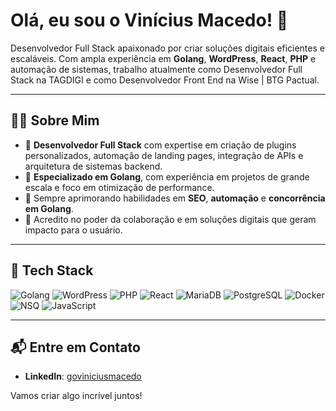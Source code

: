 <h1>Olá, eu sou o Vinícius Macedo! 👋</h1>

Desenvolvedor Full Stack apaixonado por criar soluções digitais eficientes e escaláveis. Com ampla experiência em **Golang**, **WordPress**, **React**, **PHP** e automação de sistemas, trabalho atualmente como Desenvolvedor Full Stack na TAGDIGI e como Desenvolvedor Front End na Wise | BTG Pactual.

---

## 👨‍💻 Sobre Mim

- 💼 **Desenvolvedor Full Stack** com expertise em criação de plugins personalizados, automação de landing pages, integração de APIs e arquitetura de sistemas backend.
- 🎯 **Especializado em Golang**, com experiência em projetos de grande escala e foco em otimização de performance.
- 🌱 Sempre aprimorando habilidades em **SEO**, **automação** e **concorrência em Golang**.
- 💬 Acredito no poder da colaboração e em soluções digitais que geram impacto para o usuário.

---

## 🔧 Tech Stack

![Golang](https://img.shields.io/badge/-Golang-05122A?style=flat&logo=go)
![WordPress](https://img.shields.io/badge/-WordPress-05122A?style=flat&logo=wordpress)
![PHP](https://img.shields.io/badge/-PHP-05122A?style=flat&logo=php)
![React](https://img.shields.io/badge/-ReactJs-05122A?style=flat&logo=react)
![MariaDB](https://img.shields.io/badge/-MariaDB-05122A?style=flat&logo=mariadb)
![PostgreSQL](https://img.shields.io/badge/-PostgreSQL-05122A?style=flat&logo=postgresql)
![Docker](https://img.shields.io/badge/-Docker-05122A?style=flat&logo=docker)
![NSQ](https://img.shields.io/badge/-NSQ-05122A?style=flat&logo=nsq)
![JavaScript](https://img.shields.io/badge/-JavaScript-05122A?style=flat&logo=javascript)

---

## 📬 Entre em Contato

- **LinkedIn**: [goviniciusmacedo](https://www.linkedin.com/in/goviniciusmacedo)

Vamos criar algo incrível juntos!
